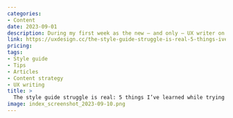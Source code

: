 ```yaml
---
categories:
- Content
date: 2023-09-01
description: During my first week as the new — and only — UX writer on the product design team, my manager asked me if we could “have a content strategy by the end of this quarter?”
link: https://uxdesign.cc/the-style-guide-struggle-is-real-5-things-ive-learned-while-trying-to-create-one-from-scratch-a99ac9efafc9
pricing:
tags:
- Style guide
- Tips
- Articles
- Content strategy
- UX writing
title: >
  The style guide struggle is real: 5 things I’ve learned while trying to create one from scratch
image: index_screenshot_2023-09-10.png
---
```

